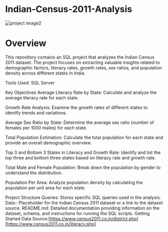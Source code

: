 # Indian-Census-2011-Analysis
![project image2](/main/image/census-1612944696.jpg) 
# Overview
This repository contains an SQL project that analyzes the Indian Census 2011 dataset. The project focuses on extracting valuable insights related to demographic factors, literacy rates, growth rates, sex ratios, and population density across different states in India.

Tools Used: SQL Server

Key Objectives
Average Literacy Rate by State: Calculate and analyze the average literacy rate for each state.

Growth Rate Analysis: Examine the growth rates of different states to identify trends and variations.

Average Sex Ratio by State: Determine the average sex ratio (number of females per 1000 males) for each state.

Total Population Estimation: Calculate the total population for each state and provide an overall demographic overview.

Top 3 and Bottom 3 States in Literacy and Growth Rate: Identify and list the top three and bottom three states based on literacy rate and growth rate.

Total Male and Female Population: Break down the population by gender to understand the distribution.

Population Per Area: Analyze population density by calculating the population per unit area for each state.

Project Structure
Queries: Stores specific SQL queries used in the analysis.
Data:: Placeholder for the Indian Census 2011 dataset or a link to the dataset source.
README.md: Detailed documentation providing information on the dataset, schema, and instructions for running the SQL scripts.
Getting Started
Data Source:[https://www.census2011.co.in/district.php]
            [https://www.census2011.co.in/literacy.php]


